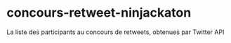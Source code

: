 concours-retweet-ninjackaton
============================

La liste des participants au concours de retweets, obtenues par Twitter API